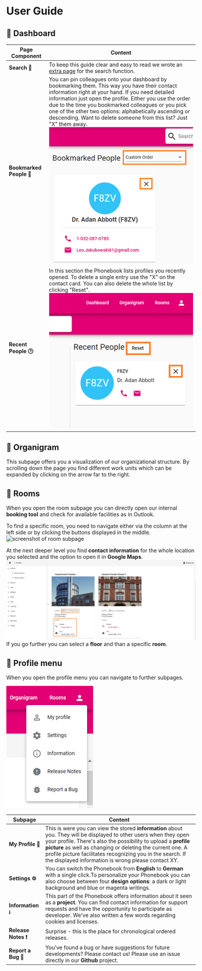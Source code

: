 # User Guide
## :newspaper: Dashboard  

| Page Component | Content |
|----------------|---------|
|**Search :mag_right:**|   To keep this guide clear and easy to read we wrote an [extra page](search.pm) for the search function. |
|**Bookmarked People :bookmark:**|  You can pin colleagues onto your dashboard by bookmarking them. This way you have their contact information right at your hand. If you need detailed information just open the profile. Either you use the order due to the time you bookmarked colleagues or you pick one of the other two options: alphabetically ascending or descending. Want to delete someone from this list? Just "X" them away.  ![screenshot of dashboard part with bookmarked people](media/bookmarkedpeople.PNG)|
|**Recent People :clock2:**|In this section the Phonebook lists profiles you recently opened. To delete a single entry use the "X" on the contact card. You can also delete the whole list by clicking "Reset".![list of recently opened profiles](media/recentpeople.PNG)|

## :trident: Organigram 

This subpage offers you a visualization of our organizational structure. By scrolling down the page you find different work units which can be expanded by clicking on the arrow far to the right. 
## :door:  Rooms 
When you open the room subpage you can directly open our internal **booking tool** and check for available facilities as in Outlook. 

To find a specific room, you need to navigate either via the column at the left side or by clicking the buttons displayed in the middle. 
![screenshot of room subpage ](file:///C:\Users\phin\Documents\GitHub\phonebook\docs\pages\user-docs\media\rooms2.PNG)

At the next deeper level you find **contact information** for the whole location you selected and the option to open it in **Google Maps**. 
![screenshot of room subpage with selected city ](media/rooms_city.PNG)
If you go further you can select a **floor** and than a specific **room**. 
## :open_file_folder: Profile menu
When you open the profile menu you can navigate to further subpages. 

![open menu option at the very right, listing subpages "my profile", "settings", "information", "release notes" and "report a bug"](media/profilemenu.PNG)  

| Subpage     | Content |
|---------------|---------|
|**My Profile :woman:**| This is were you can view the stored **information** about you. They will be displayed to other users when they open your profile. There's also the possibility to upload a **profile picture** as well as changing or deleting the current one. A profile picture facilitates recognizing you in the search. If the displayed information is wrong please contact XY.|
|**Settings :gear:**|You can switch the Phonebook from **English** to **German** with a single click.To personalize your Phonebook you can also choose between four **design options**: a dark or light background and blue or magenta writings.|
|**Information :information_source:**|This part of the Phonebook offers information about it seen as a **project**. You can find contact information for support requests and have the opportunity to participate as developer. We've also written a few words regarding cookies and licenses.|
|**Release Notes :heavy_exclamation_mark:** |Surprise - this is the place for chronological ordered releases.|
|**Report a Bug :bug:**| You've found a bug or have suggestions for future developments? Please contact us! Please use an issue directly in our **Github** project.|

